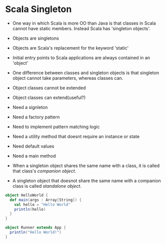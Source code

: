 # Scala Singleton

- One way in which Scala is more OO than Java is that classes in Scala cannot
  have static members. Instead Scala has 'singleton objects'.

- Objects are singletons
- Objects are Scala's replacement for the keyword 'static'
- Initial entry points to Scala applications are always contained in an 'object'

- One difference between classes and singleton objects is that singleton object
  cannot take parameters, whereas classes can.

- Object classes cannot be extended
- Object classes can extend(useful?)

- Need a signleton
- Need a factory pattern
- Need to implement pattern matching logic
- Need a utility method that doesnt require an instance or state
- Need default values
- Need a main method

- When a singleton object shares the same name with a class, it is called that
  class's *companion object*.

- A singleton object that doesnot share the same name with a companion class is
  called *standalone object*.


```scala
object HelloWorld {
  def main(args : Array[String]) {
    val hello = "Hello World"
    println(hello)
  }
}
```

```scala
object Runner extends App {
  println("Hello World!")
}
```
